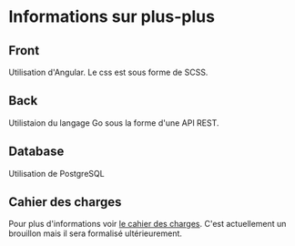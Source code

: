 # Informations sur plus-plus

## Front
Utilisation d'Angular. Le css est sous forme de SCSS.

## Back
Utilistaion du langage Go sous la forme d'une API REST.

## Database
Utilisation de PostgreSQL

## Cahier des charges
Pour plus d'informations voir [le cahier des charges](https://github.com/cocosilex/plus-plus/blob/main/CAHIERDESCHARGES.md). C'est actuellement un brouillon mais il sera formalisé ultérieurement.
